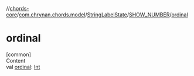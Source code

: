 //[chords-core](../../../../index.md)/[com.chrynan.chords.model](../../index.md)/[StringLabelState](../index.md)/[SHOW_NUMBER](index.md)/[ordinal](ordinal.md)



# ordinal  
[common]  
Content  
val [ordinal](ordinal.md): [Int](https://kotlinlang.org/api/latest/jvm/stdlib/kotlin/-int/index.html)  



